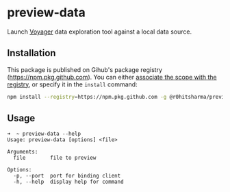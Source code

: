 # preview-data

Launch [Voyager](https://github.com/vega/voyager) data exploration tool against a local data source.

## Installation

This package is published on Gihub's package registry (https://npm.pkg.github.com). You can either [associate the scope with the registry](https://docs.npmjs.com/cli/v9/using-npm/scope#associating-a-scope-with-a-registry), or specify it in the `install` command:

```sh
npm install --registry=https://npm.pkg.github.com -g @r0hitsharma/preview-data
```

## Usage

```
➜  ~ preview-data --help                                                                    
Usage: preview-data [options] <file>

Arguments:
  file        file to preview

Options:
  -p, --port  port for binding client
  -h, --help  display help for command
```
